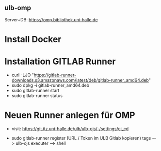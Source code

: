 ## ulb-omp

Server+DB: https://omp.bibliothek.uni-halle.de

# Install Docker 

# Installation GITLAB Runner

- curl -LJO "https://gitlab-runner-downloads.s3.amazonaws.com/latest/deb/gitlab-runner_amd64.deb"  
- sudo dpkg -i gitlab-runner_amd64.deb
- sudo gitlab-runner start
- sudo gitlab-runner status

# Neuen Runner anlegen für OMP

- visit: https://git.itz.uni-halle.de/ulb/ulb-ojs/-/settings/ci_cd

- sudo gitlab-runner register (URL / Token im ULB Gitlab kopieren)
    tags --> ulb-ojs
    executer --> shell
    
